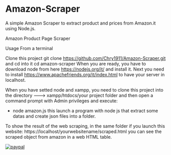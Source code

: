 # Amazon-Scraper
A simple Amazon Scraper to extract product  and prices from Amazon.it using Node.js.


Amazon Product Page Scraper 


Usage
From a terminal

Clone this project git clone https://github.com/Chry1911/Amazon-Scraper.git and cd into it cd amazon-scraper
When you are ready, you have to download node from here https://nodejs.org/it/ and install it.
Next you need to install https://www.apachefriends.org/it/index.html to have your server in localhost.

When you have setted node and xampp, you need to clone this project into the directory ---> xampp/htdocs/your project folder
and then open a command prompt with Admin privileges and execute:
- node amazon.js 
this launch a program with node js that extract some datas and create json files into a folder.

To show the result of the web scraping, in the same folder if you launch this website: https://localhost/yourwebsitename/scraped.html
you can see the scraped object from amazon in a web HTML table.

[![paypal](https://www.paypalobjects.com/en_US/i/btn/btn_donateCC_LG.gif)](cortesechristian@hotmail.com)
